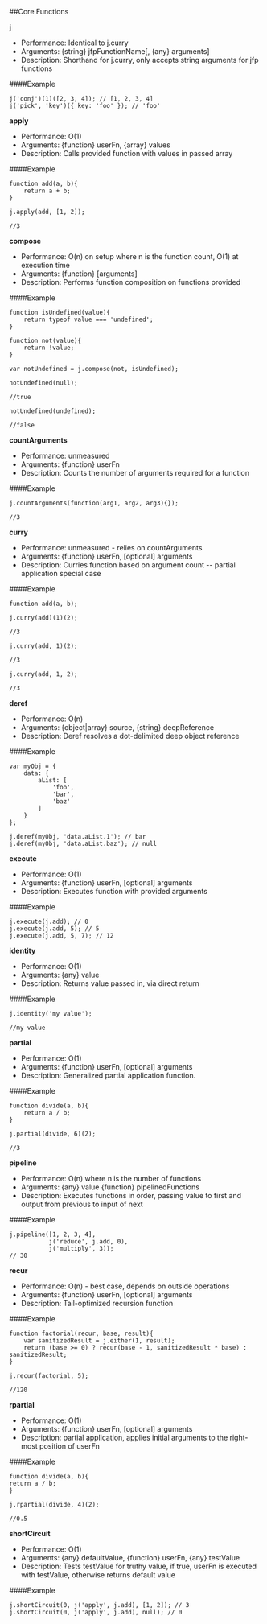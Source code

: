 ##Core Functions

**j**

- Performance: Identical to j.curry
- Arguments: {string} jfpFunctionName[, {any} arguments]
- Description: Shorthand for j.curry, only accepts string arguments for jfp functions

####Example

    j('conj')(1)([2, 3, 4]); // [1, 2, 3, 4]
    j('pick', 'key')({ key: 'foo' }); // 'foo'


**apply**

- Performance: O(1)
- Arguments: {function} userFn, {array} values
- Description: Calls provided function with values in passed array


####Example



    function add(a, b){
        return a + b;
    }

    j.apply(add, [1, 2]);

    //3




**compose**

- Performance: O(n) on setup where n is the function count, O(1) at execution time
- Arguments: {function} [arguments]
- Description: Performs function composition on functions provided


####Example



    function isUndefined(value){
        return typeof value === 'undefined';
    }

    function not(value){
        return !value;
    }

    var notUndefined = j.compose(not, isUndefined);

    notUndefined(null);

    //true

    notUndefined(undefined);

    //false




**countArguments**

- Performance: unmeasured
- Arguments: {function} userFn
- Description: Counts the number of arguments required for a function


####Example



    j.countArguments(function(arg1, arg2, arg3){});

    //3




**curry**

- Performance: unmeasured - relies on countArguments
- Arguments: {function} userFn, [optional] arguments
- Description: Curries function based on argument count -- partial application special case


####Example



    function add(a, b);

    j.curry(add)(1)(2);

    //3

    j.curry(add, 1)(2);

    //3

    j.curry(add, 1, 2);

    //3

**deref**

- Performance: O(n)
- Arguments: {object|array} source, {string} deepReference
- Description: Deref resolves a dot-delimited deep object reference

####Example

    var myObj = {
        data: {
            aList: [
                'foo',
                'bar',
                'baz'
            ]
        }
    };
    
    j.deref(myObj, 'data.aList.1'); // bar
    j.deref(myObj, 'data.aList.baz'); // null

**execute**

- Performance: O(1)
- Arguments: {function} userFn, [optional] arguments
- Description: Executes function with provided arguments


####Example

    j.execute(j.add); // 0
    j.execute(j.add, 5); // 5
    j.execute(j.add, 5, 7); // 12

    

**identity**

- Performance: O(1)
- Arguments: {any} value
- Description: Returns value passed in, via direct return


####Example



    j.identity('my value');

    //my value




**partial**

- Performance: O(1)
- Arguments: {function} userFn, [optional] arguments
- Description: Generalized partial application function.


####Example



    function divide(a, b){
        return a / b;
    }

    j.partial(divide, 6)(2);

    //3




**pipeline**

- Performance: O(n) where n is the number of functions
- Arguments: {any} value {function} pipelinedFunctions
- Description: Executes functions in order, passing value to first and output from previous to input of next


####Example

    j.pipeline([1, 2, 3, 4],
               j('reduce', j.add, 0),
               j('multiply', 3));
    // 30

**recur**

- Performance: O(n) - best case, depends on outside operations
- Arguments: {function} userFn, [optional] arguments
- Description: Tail-optimized recursion function


####Example



    function factorial(recur, base, result){
        var sanitizedResult = j.either(1, result);
        return (base >= 0) ? recur(base - 1, sanitizedResult * base) : sanitizedResult;
    }

    j.recur(factorial, 5);

    //120




**rpartial**

- Performance: O(1)
- Arguments: {function} userFn, [optional] arguments
- Description: partial application, applies initial arguments to the right-most position of userFn


####Example



    function divide(a, b){
    return a / b;
    }

    j.rpartial(divide, 4)(2);

    //0.5

**shortCircuit**

- Performance: O(1)
- Arguments: {any} defaultValue, {function} userFn, {any} testValue
- Description: Tests testValue for truthy value, if true, userFn is executed with testValue, otherwise returns default value

####Example

    j.shortCircuit(0, j('apply', j.add), [1, 2]); // 3
    j.shortCircuit(0, j('apply', j.add), null); // 0
